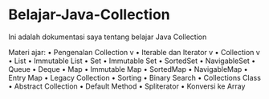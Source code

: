 # Belajar-Java-Collection
Ini adalah dokumentasi saya tentang belajar Java Collection

Materi ajar:
•	Pengenalan Collection v
•	Iterable dan Iterator v
•	Collection v
•	List
•	Immutable List
•	Set
•	Immutable Set
•	SortedSet
•	NavigableSet
•	Queue
•	Deque
•	Map
•	Immutable Map
•	SortedMap
•	NavigableMap
•	Entry Map
•	Legacy Collection
•	Sorting
•	Binary Search
•	Collections Class
•	Abstract Collection
•	Default Method
•	Spliterator
•	Konversi ke Array
